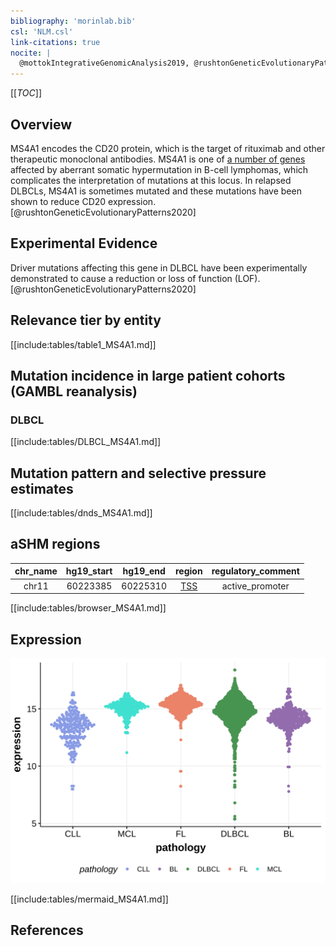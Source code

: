 ```yaml
---
bibliography: 'morinlab.bib'
csl: 'NLM.csl'
link-citations: true
nocite: |
  @mottokIntegrativeGenomicAnalysis2019, @rushtonGeneticEvolutionaryPatterns2020, 
---
```

[[_TOC_]]

## Overview
MS4A1 encodes the CD20 protein, which is the target of rituximab and other therapeutic monoclonal antibodies. 
MS4A1 is one of [a number of genes](https://github.com/morinlab/LLMPP/wiki/ashm) affected by aberrant somatic hypermutation in B-cell lymphomas, 
which complicates the interpretation of mutations at this locus. 
In relapsed DLBCLs, MS4A1 is sometimes mutated and these mutations have been shown to reduce CD20 expression.[@rushtonGeneticEvolutionaryPatterns2020]


## Experimental Evidence

Driver mutations affecting this gene in DLBCL have been experimentally demonstrated to cause a reduction or loss of function (LOF).[@rushtonGeneticEvolutionaryPatterns2020]

## Relevance tier by entity

[[include:tables/table1_MS4A1.md]]

## Mutation incidence in large patient cohorts (GAMBL reanalysis)

### DLBCL
[[include:tables/DLBCL_MS4A1.md]]

## Mutation pattern and selective pressure estimates

[[include:tables/dnds_MS4A1.md]]

## aSHM regions

|chr_name|hg19_start|hg19_end|region                                                                                    |regulatory_comment|
|:--------:|:----------:|:--------:|:------------------------------------------------------------------------------------------:|:------------------:|
|chr11   |60223385  |60225310|[TSS](https://genome.ucsc.edu/s/rdmorin/GAMBL%20hg19?position=chr11%3A60223385%2D60225310)|active_promoter   |


[[include:tables/browser_MS4A1.md]]

## Expression
![](images/gene_expression/MS4A1_by_pathology.svg)

[[include:tables/mermaid_MS4A1.md]]

## References
<!-- ORIGIN: mottokIntegrativeGenomicAnalysis2019b -->
<!-- DLBCL: rushtonGeneticEvolutionaryPatterns2020 -->
<!-- PMBL: mottokIntegrativeGenomicAnalysis2019b -->
